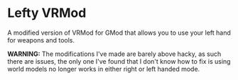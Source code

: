 # Lefty VRMod
A modified version of VRMod for GMod that allows you to use your left hand for weapons and tools.  

**WARNING:** The modifications I've made are barely above hacky, as such there are issues, the only one I've found that I don't know how to fix is using world models no longer works in either right or left handed mode.
